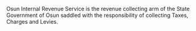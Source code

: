 Osun Internal Revenue Service is the revenue collecting arm of the State Government of Osun saddled with the responsibility of collecting Taxes, Charges and Levies.
